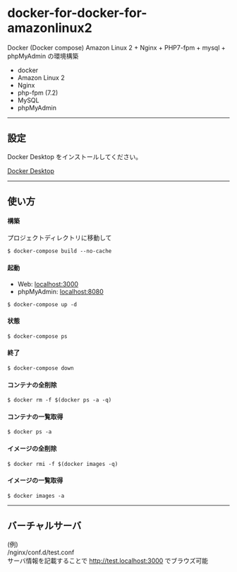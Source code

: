 # docker-for-docker-for-amazonlinux2

Docker (Docker compose)
Amazon Linux 2 + Nginx + PHP7-fpm + mysql + phpMyAdmin の環境構築

- docker
- Amazon Linux 2
- Nginx
- php-fpm (7.2)
- MySQL
- phpMyAdmin

---

## 設定

Docker Desktop をインストールしてください。

[Docker Desktop](https://www.docker.com/products/docker-desktop)

---

## 使い方

#### 構築

プロジェクトディレクトリに移動して

```
$ docker-compose build --no-cache
```

#### 起動

- Web: [localhost:3000](http://localhost:3000)
- phpMyAdmin: [localhost:8080](http://localhost:8080)

```
$ docker-compose up -d
```

#### 状態

```
$ docker-compose ps
```

#### 終了

```
$ docker-compose down
```

#### コンテナの全削除

```
$ docker rm -f $(docker ps -a -q)
```

#### コンテナの一覧取得

```
$ docker ps -a
```

#### イメージの全削除

```
$ docker rmi -f $(docker images -q)
```

#### イメージの一覧取得

```
$ docker images -a
```


---

## バーチャルサーバ

(例)  
/nginx/conf.d/test.conf  
サーバ情報を記載することで http://test.localhost:3000 でブラウズ可能
